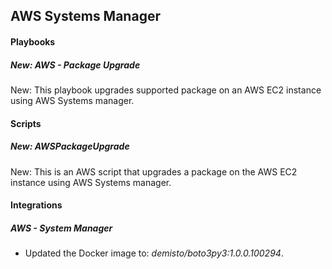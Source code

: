 ## AWS Systems Manager

#### Playbooks

##### New: AWS - Package Upgrade

New: This playbook upgrades supported package on an AWS EC2 instance using AWS Systems manager.

#### Scripts

##### New: AWSPackageUpgrade

New: This is an AWS script that upgrades a package on the AWS EC2 instance using AWS Systems manager.

#### Integrations

##### AWS - System Manager

- Updated the Docker image to: *demisto/boto3py3:1.0.0.100294*.
